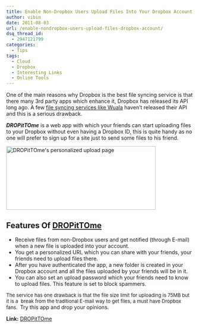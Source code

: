 ```yaml
---
title: Enable Non-Dropbox Users Upload Files Into Your Dropbox Account
author: vibin
date: 2011-08-03
url: /enable-nondropbox-users-upload-files-dropbox-account/
dsq_thread_id:
  - 2947121799
categories:
  - Tips
tags:
  - Cloud
  - Dropbox
  - Interesting Links
  - Online Tools
---
```

One of the main reasons why Dropbox is the best file syncing service is that there many 3rd party apps which enhance it, Dropbox has released its API long ago. A few [file syncing services like Wuala][1] haven’t released their API and this is a serious drawback.

***DROPitTOme*** is a web app with which your friends can start uploading files to your Dropbox without even having a Dropbox ID, this is quite handy as no one will prefer to sign up for a site just to send some files to his friend.

[<img class="wp-image-50691" style="border: 0px" src="http://cdn.devilsworkshop.org/files/2011/08/Image24_thumb.png" alt="DROPitTOme's personalized upload page" width="402" height="171" border="0" />][2]

## Features Of <a href="http://www.dropitto.me/" onclick="_gaq.push(['_trackEvent', 'outbound-article', 'http://www.dropitto.me/', 'DROPitTOme']);" >DROPitTOme</a>

  * Receive files from non-Dropbox users and get notified (through E-mail) when a new file is uploaded into your account.
  * You get a personalized URL which you can share with your friends, your friends need to upload files there.
  * After you have authenticated the app, a new folder is created in your Dropbox account and all the files uploaded by your friends will be in it.
  * You can also set an upload password which your friends need to know to upload files. This feature is set to block spammers.

<span class="Apple-style-span" style="font-size: 13px">The service has one drawback is that the file size limit for uploading is 75MB but it is a </span><span class="Apple-style-span" style="font-size: 13px"> break from the traditional E-mail way to get files, a must have Dropbox fans.  </span>Try this app and drop your opinions.

**Link:** <a href="http://www.dropitto.me/" onclick="_gaq.push(['_trackEvent', 'outbound-article', 'http://www.dropitto.me/', 'DROPitTOme']);" >DROPitTOme</a>

 [1]: http://devilsworkshop.org/wuala-alternative-dropbox/
 [2]: http://cdn.devilsworkshop.org/files/2011/08/Image24.png
